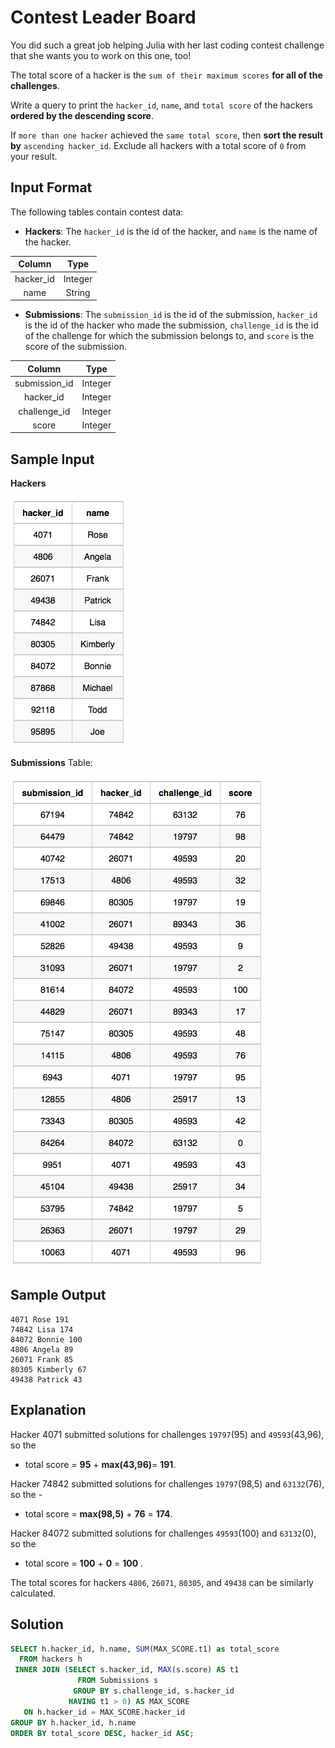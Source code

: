 # Contest Leader Board

You did such a great job helping Julia with her last coding contest challenge that she wants you to work on this one, too!

The total score of a hacker is the `sum of their maximum scores` **for all of the challenges**.

Write a query to print the `hacker_id`, `name`, and `total score` of the hackers **ordered by the descending score**.

If `more than one hacker` achieved the `same total score`, then **sort the result by** `ascending hacker_id`. Exclude all hackers with a total score of `0` from your result.

## Input Format

The following tables contain contest data:

- **Hackers**: The `hacker_id` is the id of the hacker, and `name` is the name of the hacker.

|Column|Type|
|:----:|:--:|
|hacker_id|Integer|
|name|String|


- **Submissions**: The `submission_id` is the id of the submission, `hacker_id` is the id of the hacker who made the submission, `challenge_id` is the id of the challenge for which the submission belongs to, and `score` is the score of the submission.

|Column|Type|
|:----:|:--:|
|submission_id|Integer|
|hacker_id| Integer|
|challenge_id|Integer|
|score|Integer|


## Sample Input

**Hackers**

![hacker](./images/08_challenge2.png)

**Submissions** Table:

![hacker2](./images/09_challenge2.png)

## Sample Output

```console
4071 Rose 191
74842 Lisa 174
84072 Bonnie 100
4806 Angela 89
26071 Frank 85
80305 Kimberly 67
49438 Patrick 43
```

## Explanation

Hacker 4071 submitted solutions for challenges `19797`(95) and `49593`(43,96), so the
- total score = **95** + **max(43,96)**= **191**.

Hacker 74842 submitted solutions for challenges `19797`(98,5) and `63132`(76), so the -
- total score = **max(98,5)** + **76** = **174**.

Hacker 84072 submitted solutions for challenges `49593`(100) and `63132`(0), so the
- total score = **100** + **0** = **100** .

The total scores for hackers `4806`, `26071`, `80305`, and `49438` can be similarly calculated.

## Solution

```SQL
SELECT h.hacker_id, h.name, SUM(MAX_SCORE.t1) as total_score
  FROM hackers h
 INNER JOIN (SELECT s.hacker_id, MAX(s.score) AS t1  
               FROM Submissions s
              GROUP BY s.challenge_id, s.hacker_id
             HAVING t1 > 0) AS MAX_SCORE
   ON h.hacker_id = MAX_SCORE.hacker_id
GROUP BY h.hacker_id, h.name
ORDER BY total_score DESC, hacker_id ASC;
```
